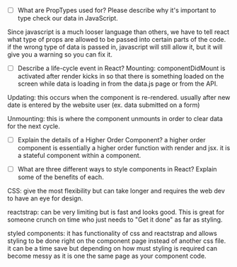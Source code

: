 - [ ] What are PropTypes used for? Please describe why it's important to type check our data in JavaScript.

Since javascript is a much looser language than others, we have to tell react what type of props are allowed to be passed into certain parts of the code. if the wrong type of data is passed in, javascript will still allow it, but it will give you a warning so you can fix it. 


- [ ] Describe a life-cycle event in React?
Mounting: componentDidMount is activated after render kicks in so that there is something loaded on the screen while data is loading in from the data.js page or from the API. 

Updating: this occurs when the component is re-rendered. usually after new date is entered by the website user (ex. data submitted on a form)

Unmounting: this is where the component unmounts in order to clear data for the next cycle. 


- [ ] Explain the details of a Higher Order Component?
a higher order component is essentially a higher order function with render and jsx. it is a stateful component within a component. 

- [ ] What are three different ways to style components in React? Explain some of the benefits of each.

CSS: give the most flexibility but can take longer and requires the web dev to have an eye for design.

reactstrap: can be very limiting but is fast and looks good. This is great for someone crunch on time who just needs to "Get it done" as far as styling. 

styled components: it has functionality of css and reactstrap and allows styling to be done right on the component page instead of another css file. it can be a time save but depending on how must styling is required can become messy as it is one the same page as your component code. 
